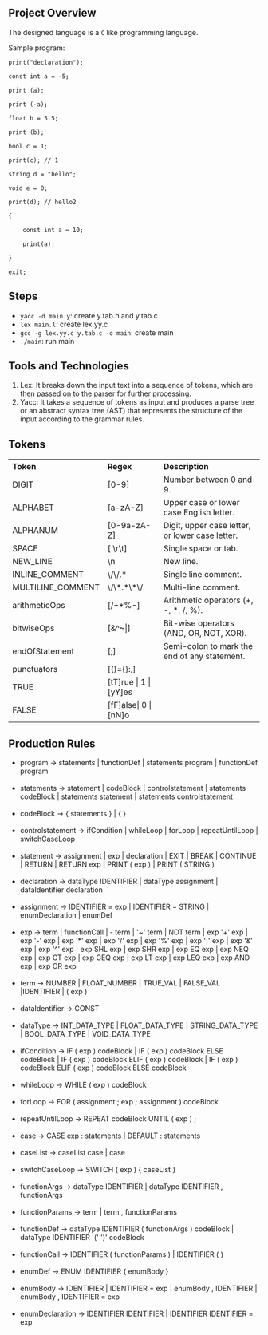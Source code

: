 ## Project Overview

The designed language is a `C` like programming language.

Sample program:

`print("declaration");`

`const int a = -5;`

`print (a);`

`print (-a);`

`float b = 5.5;`

`print (b);`

`bool c = 1;`

`print(c); // 1`

`string d = "hello";`

`void e = 0;`

`print(d); // hello2`

`{`

`    const int a = 10;`

`    print(a);`

`}`

`exit;`


## Steps
- `yacc -d main.y`: create y.tab.h and y.tab.c
- `lex main.l`: create lex.yy.c
- `gcc -g lex.yy.c y.tab.c -o main`: create main
- `./main`: run main


## Tools and Technologies
<ol>
   <li>Lex: It breaks down the input text into a sequence of tokens, which are then passed on to the parser for further processing.</li>
   <li>Yacc: It takes a sequence of tokens as input and produces a parse tree or an abstract syntax tree (AST) that represents the structure of the input according to the grammar rules.</li>
</ol>

## Tokens
<table>
   <tr>
      <th align="left">Token</th>
      <th align="left">Regex</th>
      <th align="left">Description</th>
   </tr>
   <tr>
      <td>DIGIT</td>
      <td>[0-9]</td>
      <td>Number between 0 and 9.</td>
   </tr>
   <tr>
      <td>ALPHABET</td>
      <td>[a-zA-Z]</td>
      <td>Upper case or lower case English letter.</td>
   </tr>
   <tr>
      <td>ALPHANUM</td>
      <td>[0-9a-zA-Z]</td>
      <td>Digit, upper case letter, or lower case letter.</td>
   </tr>
   <tr>
      <td>SPACE</td>
      <td>[ \r\t]</td>
      <td>Single space or tab.</td>
   </tr>
   <tr>
      <td>NEW_LINE</td>
      <td>\n</td>
      <td>New line.</td>
   </tr>
   <tr>
      <td>INLINE_COMMENT</td>
      <td>\/\/.*</td>
      <td>Single line comment.</td>
   </tr>
   <tr>
      <td>MULTILINE_COMMENT</td>
      <td>\/\*.*\*\/</td>
      <td>Multi-line comment.</td>
   </tr>
   <tr>
      <td>arithmeticOps</td>
      <td>[/+*%-]</td>
      <td>Arithmetic operators (+, -, *, /, %).</td>
   </tr>
   <tr>
      <td>bitwiseOps</td>
      <td>[&^~|]</td>
      <td>Bit-wise operators (AND, OR, NOT, XOR).</td>
   </tr>
   <tr>
      <td>endOfStatement</td>
      <td>[;]</td>
      <td>Semi-colon to mark the end of any statement.</td>
   </tr>
   <tr>
      <td>punctuators</td>
      <td>[()={}:,]</td>
      <td></td>
   </tr>
   <tr>
      <td>TRUE</td>
      <td>[tT]rue | 1 | [yY]es</td>
      <td></td>
   </tr>
   <tr>
      <td>FALSE</td>
      <td>[fF]alse| 0 | [nN]o</td>
      <td></td>
   </tr>
</table>

## Production Rules
<ul>
   <li>program → statements | functionDef | statements program | functionDef program</li>
   <br>
   <li>statements → statement | codeBlock | controlstatement | statements codeBlock | statements statement | statements controlstatement</li>
   <br>
   <li>codeBlock → { statements } | { }</li>
   <br>
   <li>controlstatement → ifCondition | whileLoop | forLoop | repeatUntilLoop | switchCaseLoop</li>
   <br>
   <li>statement → assignment | exp | declaration | EXIT | BREAK | CONTINUE | RETURN | RETURN exp | PRINT ( exp ) | PRINT ( STRING )</li>
   <br>
   <li>declaration → dataType IDENTIFIER | dataType assignment | dataIdentifier declaration</li>
   <br>
   <li>assignment → IDENTIFIER = exp | IDENTIFIER = STRING | enumDeclaration | enumDef</li>
   <br>
   <li>exp → term | functionCall | - term | '~' term | NOT term | exp '+' exp | exp '-' exp | exp '*' exp | exp '/' exp | exp '%' exp | exp '|' exp | exp '&' exp | exp '^' exp | exp SHL exp | exp SHR exp | exp EQ exp | exp NEQ exp | exp GT exp | exp GEQ exp | exp LT exp | exp LEQ exp | exp AND exp | exp OR exp </li>
   <br>
   <li>term → NUMBER | FLOAT_NUMBER | TRUE_VAL | FALSE_VAL |IDENTIFIER | ( exp )</li>
   <br>
   <li>dataIdentifier → CONST</li>
   <br>
   <li>dataType → INT_DATA_TYPE | FLOAT_DATA_TYPE | STRING_DATA_TYPE | BOOL_DATA_TYPE | VOID_DATA_TYPE</li>
   <br>
   <li>ifCondition → IF ( exp ) codeBlock | IF ( exp ) codeBlock ELSE codeBlock | IF ( exp ) codeBlock ELIF ( exp ) codeBlock | IF ( exp ) codeBlock ELIF ( exp ) codeBlock ELSE codeBlock</li>
   <br>
   <li>whileLoop → WHILE ( exp ) codeBlock</li>
   <br>
   <li>forLoop → FOR ( assignment ; exp ; assignment ) codeBlock</li>
   <br>
   <li>repeatUntilLoop → REPEAT codeBlock UNTIL ( exp ) ;</li>
   <br>
   <li>case → CASE exp : statements | DEFAULT : statements</li>
   <br>
   <li>caseList → caseList case | case</li>
   <br>
   <li>switchCaseLoop → SWITCH ( exp ) { caseList }</li>
   <br>
   <li>functionArgs → dataType IDENTIFIER | dataType IDENTIFIER , functionArgs</li>
   <br>
   <li>functionParams → term | term , functionParams</li>
   <br>
   <li>functionDef → dataType IDENTIFIER ( functionArgs ) codeBlock | dataType IDENTIFIER '(' ')' codeBlock</li>
   <br>
   <li>functionCall → IDENTIFIER ( functionParams ) | IDENTIFIER ( )</li>
   <br>
   <li>enumDef → ENUM IDENTIFIER { enumBody }</li>
   <br>
   <li>enumBody → IDENTIFIER | IDENTIFIER = exp | enumBody , IDENTIFIER | enumBody , IDENTIFIER = exp</li>
   <br>
   <li>enumDeclaration → IDENTIFIER IDENTIFIER | IDENTIFIER IDENTIFIER = exp</li>
</ul>